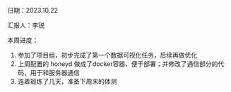 日期：2023.10.22

汇报人：李锐



本周进度：

1. 参加了项目组，初步完成了第一个数据可视化任务，后续再做优化
2. 上周配置的 honeyd 做成了docker容器，便于部署；并修改了通信部分的代码，用于和服务器通信
3. 连着锻炼了几天，准备下周末的体测



